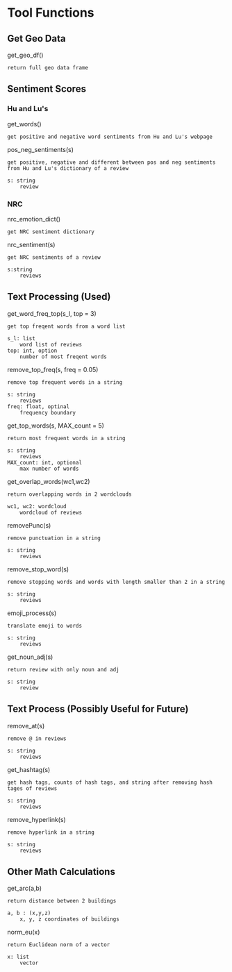 # Tool Functions

## Get Geo Data
get_geo_df()

    return full geo data frame



## Sentiment Scores

### Hu and Lu's 
get_words()

    get positive and negative word sentiments from Hu and Lu's webpage

pos_neg_sentiments(s)

    get positive, negative and different between pos and neg sentiments from Hu and Lu's dictionary of a review

    s: string
        review

### NRC
nrc_emotion_dict()

    get NRC sentiment dictionary

nrc_sentiment(s)

    get NRC sentiments of a review

    s:string 
        reviews


## Text Processing (Used)
get_word_freq_top(s_l, top = 3)

    get top freqent words from a word list

    s_l: list
        word list of reviews
    top: int, option
        number of most freqent words

remove_top_freq(s, freq = 0.05)

    remove top frequent words in a string

    s: string
        reviews
    freq: float, optinal
        frequency boundary
    
get_top_words(s, MAX_count = 5)

    return most frequent words in a string

    s: string
        reviews
    MAX_count: int, optional
        max number of words

get_overlap_words(wc1,wc2)

    return overlapping words in 2 wordclouds

    wc1, wc2: wordcloud
        wordcloud of reviews

removePunc(s)

    remove punctuation in a string

    s: string
        reviews

remove_stop_word(s)

    remove stopping words and words with length smaller than 2 in a string

    s: string
        reviews

emoji_process(s)

    translate emoji to words

    s: string
        reviews

get_noun_adj(s)

    return review with only noun and adj
    
    s: string
        review

## Text Process (Possibly Useful for Future)
remove_at(s)

    remove @ in reviews

    s: string
        reviews

get_hashtag(s)

    get hash tags, counts of hash tags, and string after removing hash tages of reviews

    s: string
        reviews

remove_hyperlink(s)

    remove hyperlink in a string

    s: string
        reviews


## Other Math Calculations

get_arc(a,b)

    return distance between 2 buildings

    a, b : (x,y,z)
        x, y, z coordinates of buildings

norm_eu(x)

    return Euclidean norm of a vector

    x: list
        vector








